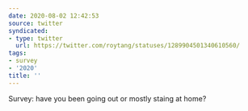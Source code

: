 ```yaml
---
date: 2020-08-02 12:42:53
source: twitter
syndicated:
- type: twitter
  url: https://twitter.com/roytang/statuses/1289904501340610560/
tags:
- survey
- '2020'
title: ''
---
```


Survey: have you been going out or mostly staing at home?